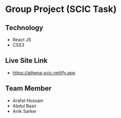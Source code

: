 # Group Project (SCIC Task)

## Technology
* React JS
* CSS3

## Live Site Link 
* https://athena-scic.netlify.app

## Team Member 
* Arafat Hossain
* Abdul Basir
* Anik Sarker

